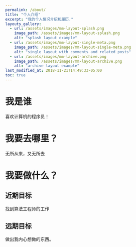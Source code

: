 ```yaml
---
permalink: /about/
title: "个人介绍"
excerpt: "我的个人情况介绍和履历."
layouts_gallery:
  - url: /assets/images/mm-layout-splash.png
    image_path: /assets/images/mm-layout-splash.png
    alt: "splash layout example"
  - url: /assets/images/mm-layout-single-meta.png
    image_path: /assets/images/mm-layout-single-meta.png
    alt: "single layout with comments and related posts"
  - url: /assets/images/mm-layout-archive.png
    image_path: /assets/images/mm-layout-archive.png
    alt: "archive layout example"
last_modified_at: 2018-11-21T14:49:33-05:00
toc: true
---
```


# 我是谁
喜欢计算机的程序员！

# 我要去哪里？
无所从来，又无所去

# 我要做什么？
## 近期目标
找到算法工程师的工作
## 远期目标
做出我内心想做的东西。
